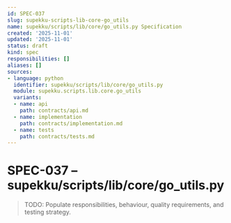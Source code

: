 ```yaml
---
id: SPEC-037
slug: supekku-scripts-lib-core-go_utils
name: supekku/scripts/lib/core/go_utils.py Specification
created: '2025-11-01'
updated: '2025-11-01'
status: draft
kind: spec
responsibilities: []
aliases: []
sources:
- language: python
  identifier: supekku/scripts/lib/core/go_utils.py
  module: supekku.scripts.lib.core.go_utils
  variants:
  - name: api
    path: contracts/api.md
  - name: implementation
    path: contracts/implementation.md
  - name: tests
    path: contracts/tests.md
---
```


# SPEC-037 – supekku/scripts/lib/core/go_utils.py

> TODO: Populate responsibilities, behaviour, quality requirements, and testing strategy.
